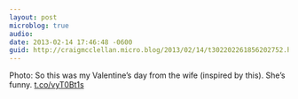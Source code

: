 ```yaml
---
layout: post
microblog: true
audio: 
date: 2013-02-14 17:46:48 -0600
guid: http://craigmcclellan.micro.blog/2013/02/14/t302202261856202752.html
---
```

Photo: So this was my Valentine’s day from the wife (inspired by this). She’s funny. [t.co/vyT0Bt1s](http://t.co/vyT0Bt1s)
